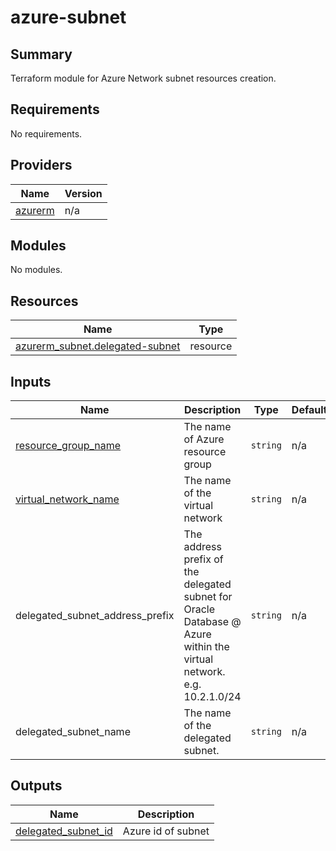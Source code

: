 # azure-subnet

## Summary

Terraform module for Azure Network subnet resources creation.

<!-- BEGIN_TF_DOCS -->

## Requirements

No requirements.

## Providers

| Name                                                         | Version |
| ------------------------------------------------------------ | ------- |
| <a name="provider_azurerm"></a> [azurerm](#provider_azurerm) | n/a     |

## Modules

No modules.

## Resources

| Name                                                                                                                      | Type     |
| ------------------------------------------------------------------------------------------------------------------------- | -------- |
| [azurerm_subnet.delegated-subnet](https://registry.terraform.io/providers/hashicorp/azurerm/latest/docs/resources/subnet) | resource |

## Inputs

| Name                                                                                    | Description                                                                                                         | Type     | Default | Required |
| --------------------------------------------------------------------------------------- | ------------------------------------------------------------------------------------------------------------------- | -------- | ------- | :------: |
| <a name="resource_group_name"></a> [resource_group_name](#input_resource_group_name)    | The name of Azure resource group                                                                                    | `string` | n/a     |   yes    |
| <a name="virtual_network_name"></a> [virtual_network_name](#input_virtual_network_name) | The name of the virtual network                                                                                     | `string` | n/a     |   yes    |
| delegated_subnet_address_prefix                                                         | The address prefix of the delegated subnet for Oracle Database @ Azure within the virtual network. e.g. 10.2.1.0/24 | `string` | n/a     |   yes    |
| delegated_subnet_name                                                                   | The name of the delegated subnet.                                                                                   | `string` | n/a     |   yes    |

## Outputs

| Name                                                                                  | Description        |
| ------------------------------------------------------------------------------------- | ------------------ |
| <a name="delegated_subnet_id"></a> [delegated_subnet_id](#output_delegated_subnet_id) | Azure id of subnet |
